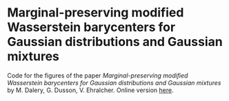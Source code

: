 # Marginal-preserving modified Wasserstein barycenters for Gaussian distributions and Gaussian mixtures

Code for the figures of the paper *Marginal-preserving modified Wasserstein barycenters for Gaussian distributions and Gaussian mixtures* by M. Dalery, G. Dusson, V. Ehralcher. Online version [here](https://hal.science/hal-04696783).
